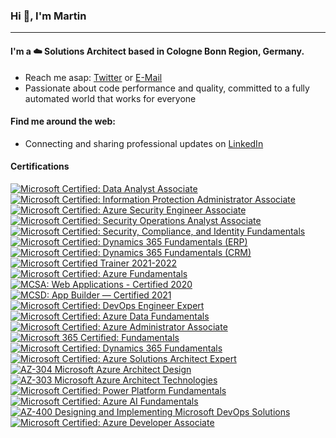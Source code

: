 ### Hi :wave:, I'm Martin
---
<!-- Nice Links
GitHub Emoji Cheat Sheet - https://github.com/ikatyang/emoji-cheat-sheet
-->

#### I'm a :cloud: Solutions Architect based in Cologne Bonn Region, Germany.

<!--
- I'm currently working full-time with awesome peeps at **[novaCapta](https://www.novacapta.de/)**
-->
- Reach me asap: [Twitter](https://twitter.com/samtrion/) or [E-Mail](mailto:me@samtrion.net)
- Passionate about code performance and quality, committed to a fully automated world that works for everyone

#### Find me around the web:
- Connecting and sharing professional updates on [LinkedIn](https://www.linkedin.com/in/martin-stuehmer/)

#### Certifications
<!--START_SECTION:badges-->

[![Microsoft Certified: Data Analyst Associate](https://images.credly.com/size/110x110/images/5cc4fa32-c08f-43c5-ae31-3184e172ad34/CERT-Associate-Data-Analyst-600x600.png)](http://www.credly.com/badges/6a931bd7-00bb-4b37-b8ec-ba45e8782e46 "Microsoft Certified: Data Analyst Associate")
[![Microsoft Certified: Information Protection Administrator Associate](https://images.credly.com/size/110x110/images/c36c96ec-5e83-4a77-868d-aca5e757cb92/information-protection-administrator-associate-600x600.png)](http://www.credly.com/badges/46835941-b65f-4b19-97ee-5f9a0f10f9f5 "Microsoft Certified: Information Protection Administrator Associate")
[![Microsoft Certified: Azure Security Engineer Associate](https://images.credly.com/size/110x110/images/1ad16b6f-2c71-4a2e-ae74-ec69c4766039/azure-security-engineer-associate600x600.png)](http://www.credly.com/badges/304d44ec-c4ec-4ce9-978e-6e6c006c3bbd "Microsoft Certified: Azure Security Engineer Associate")
[![Microsoft Certified: Security Operations Analyst Associate](https://images.credly.com/size/110x110/images/7e75516f-5149-4d19-8d09-aa3dab4907cb/security-operations-analyst-associate-600x600.png)](http://www.credly.com/badges/553a0bef-1d25-4c99-8908-0b3dfe43a2ff "Microsoft Certified: Security Operations Analyst Associate")
[![Microsoft Certified: Security, Compliance, and Identity Fundamentals](https://images.credly.com/size/110x110/images/fc1352af-87fa-4947-ba54-398a0e63322e/security-compliance-and-identity-fundamentals-600x600.png)](http://www.credly.com/badges/9fa04d90-0337-4c92-a6e1-5962930131f7 "Microsoft Certified: Security, Compliance, and Identity Fundamentals")
[![Microsoft Certified: Dynamics 365 Fundamentals (ERP)](https://images.credly.com/size/110x110/images/f611a90e-b8e2-4fdf-9bd6-9e8d5f4c30e8/dynamics365-fundamentals-erp-600x600.png)](http://www.credly.com/badges/0329cd78-86fd-40c8-b6db-4f056a273f9b "Microsoft Certified: Dynamics 365 Fundamentals (ERP)")
[![Microsoft Certified: Dynamics 365 Fundamentals (CRM)](https://images.credly.com/size/110x110/images/42992295-0ee2-4527-982d-e51efbec40fc/dynamics365-fundamentals-crm-600x600.png)](http://www.credly.com/badges/561c3e14-f7a3-4ec1-aa80-12fc426e0ffa "Microsoft Certified: Dynamics 365 Fundamentals (CRM)")
[![Microsoft Certified Trainer 2021-2022](https://images.credly.com/size/110x110/images/a6ea4416-4f34-4a85-bc24-eb3fe32fd241/MCT-Microsoft_Certified_Trainer-600x600.png)](http://www.credly.com/badges/4403eda1-2840-4fd4-b8cb-0a7d9c456c93 "Microsoft Certified Trainer 2021-2022")
[![Microsoft Certified: Azure Fundamentals](https://images.credly.com/size/110x110/images/6a254dad-77e5-4e71-8049-94e5c7a15981/azure-fundamentals-600x600.png)](http://www.credly.com/badges/66d5176f-c022-490b-834c-8ad1108bbf41 "Microsoft Certified: Azure Fundamentals")
[![MCSA: Web Applications - Certified 2020](https://images.credly.com/size/110x110/images/b87c24db-0e54-4f78-8059-eb47675d585d/MCSA-Web_Applications.png)](http://www.credly.com/badges/6052e75f-5c78-4d45-9f35-11089470582b "MCSA: Web Applications - Certified 2020")
[![MCSD: App Builder — Certified 2021](https://images.credly.com/size/110x110/images/3c9d970c-fb3d-4861-9588-902d489e5e6f/MCSD-App_Builder-600x600.png)](http://www.credly.com/badges/71612b4a-e0ff-474c-8df1-501e21906e28 "MCSD: App Builder — Certified 2021")
[![Microsoft Certified: DevOps Engineer Expert](https://images.credly.com/size/110x110/images/c3ab66f8-5d59-4afa-a6c2-0ba30a1989ca/CERT-Expert-DevOps-Engineer-600x600.png)](http://www.credly.com/badges/307883c8-bd8e-41a4-b791-a06d38b7117a "Microsoft Certified: DevOps Engineer Expert")
[![Microsoft Certified: Azure Data Fundamentals](https://images.credly.com/size/110x110/images/70eb1e3f-d4de-4377-a062-b20fb29594ea/azure-data-fundamentals-600x600.png)](http://www.credly.com/badges/25f1131d-7149-4086-baf8-1c7f21b2e5cf "Microsoft Certified: Azure Data Fundamentals")
[![Microsoft Certified: Azure Administrator Associate](https://images.credly.com/size/110x110/images/336eebfc-0ac3-4553-9a67-b402f491f185/azure-administrator-associate-600x600.png)](http://www.credly.com/badges/4e0e25c8-36a1-47a9-9f1c-099f304d8a11 "Microsoft Certified: Azure Administrator Associate")
[![Microsoft 365 Certified: Fundamentals](https://images.credly.com/size/110x110/images/5c96fc59-1174-4dd0-a5c1-56772e38d8c7/microsoft365-fundamentals-600x600.png)](http://www.credly.com/badges/61fe6f8b-871b-4751-917f-e27a7f532720 "Microsoft 365 Certified: Fundamentals")
[![Microsoft Certified: Dynamics 365 Fundamentals](https://images.credly.com/size/110x110/images/ff67d2c3-ad8f-4766-b795-fc34a8461c94/dynamics365-fundamentals-600x600.png)](http://www.credly.com/badges/e11ff7df-0e78-49bf-a7a5-4db99f6f6734 "Microsoft Certified: Dynamics 365 Fundamentals")
[![Microsoft Certified: Azure Solutions Architect Expert](https://images.credly.com/size/110x110/images/987adb7e-49be-4e24-b67e-55986bd3fe66/azure-solutions-architect-expert-600x600.png)](http://www.credly.com/badges/26ca0be5-e226-4caf-a98e-1da06ff4e35e "Microsoft Certified: Azure Solutions Architect Expert")
[![AZ-304 Microsoft Azure Architect Design](https://images.credly.com/size/110x110/images/bfdff01e-a9dd-41fc-9301-8a90585c19bb/EXAM-Expert-AZ-304-600x600.png)](http://www.credly.com/badges/9406c2fd-afe5-4f08-9d9e-e69f9b316b1d "AZ-304 Microsoft Azure Architect Design")
[![AZ-303 Microsoft Azure Architect Technologies](https://images.credly.com/size/110x110/images/285339cc-675a-4b1a-bdd9-283868af2fc8/EXAM-Expert-AZ-303-600x600.png)](http://www.credly.com/badges/187bf663-6a04-4ee7-bdfa-142981092737 "AZ-303 Microsoft Azure Architect Technologies")
[![Microsoft Certified: Power Platform Fundamentals](https://images.credly.com/size/110x110/images/2a6251f2-737b-4bf6-9190-d77570cc76fc/CERT-Fundamentals-Power-Platform.png)](http://www.credly.com/badges/0659e7e9-6a9e-49f8-bb49-e1a806e029d8 "Microsoft Certified: Power Platform Fundamentals")
[![Microsoft Certified: Azure AI Fundamentals](https://images.credly.com/size/110x110/images/4136ced8-75d5-4afb-8677-40b6236e2672/azure-ai-fundamentals-600x600.png)](http://www.credly.com/badges/2af50f0e-cc35-46a3-9620-78efb143298a "Microsoft Certified: Azure AI Fundamentals")
[![AZ-400 Designing and Implementing Microsoft DevOps Solutions](https://images.credly.com/size/110x110/images/107e2eb6-f394-40eb-83d2-d8c9b7d34555/exam-az400-600x600.png)](http://www.credly.com/badges/6043c83e-3473-4c97-ad89-97f85e36af84 "AZ-400 Designing and Implementing Microsoft DevOps Solutions")
[![Microsoft Certified: Azure Developer Associate](https://images.credly.com/size/110x110/images/63316b60-f62d-4e51-aacc-c23cb850089c/azure-developer-associate-600x600.png)](http://www.credly.com/badges/fe5fcb98-66ff-4f5d-95b7-182cd3596ecb "Microsoft Certified: Azure Developer Associate")
<!--END_SECTION:badges-->

<!--
- Updating my personal website with examples of my work on <a href="https://samtrion.net">samtrion.net</a>

![Stats](https://github-readme-stats.vercel.app/api?username=samtrion&show_icons=true&count_private=true)
-->
